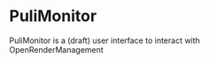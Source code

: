 PuliMonitor
===========

PuliMonitor is a (draft) user interface to interact with OpenRenderManagement
